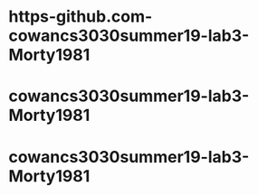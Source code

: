 # https-github.com-cowancs3030summer19-lab3-Morty1981
# cowancs3030summer19-lab3-Morty1981
# cowancs3030summer19-lab3-Morty1981
